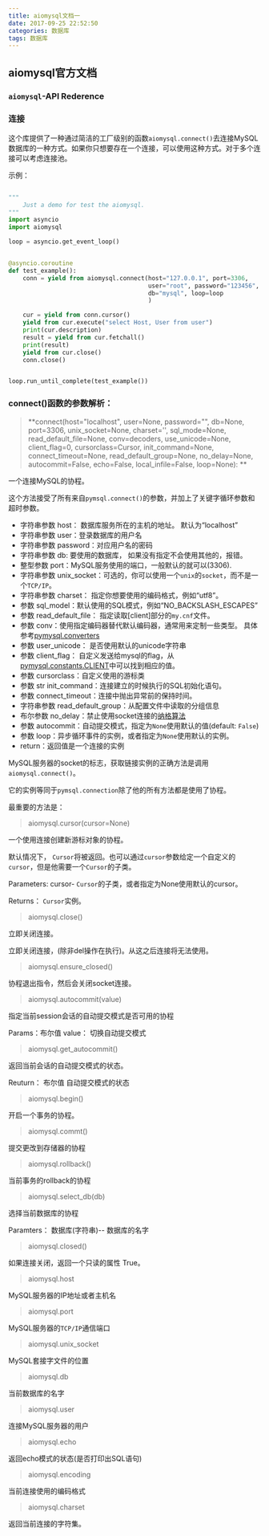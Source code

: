 ```yaml
---
title: aiomysql文档一
date: 2017-09-25 22:52:50
categories: 数据库
tags: 数据库
---
```


## aiomysql官方文档


### `aiomysql`-API Rederence

### 连接

这个库提供了一种通过简洁的工厂级别的函数`aiomysql.connect()`去连接MySQL数据库的一种方式。如果你只想要存在一个连接，可以使用这种方式。对于多个连接可以考虑连接池。

<!-- more -->

示例：

``` python

"""
    Just a demo for test the aiomysql.
"""
import asyncio
import aiomysql

loop = asyncio.get_event_loop()


@asyncio.coroutine
def test_example():
    conn = yield from aiomysql.connect(host="127.0.0.1", port=3306,
                                       user="root", password="123456",
                                       db="mysql", loop=loop
                                       )

    cur = yield from conn.cursor()
    yield from cur.execute("select Host, User from user")
    print(cur.description)
    result = yield from cur.fetchall()
    print(result)
    yield from cur.close()
    conn.close()


loop.run_until_complete(test_example())
```

### connect()函数的参数解析：

>**connect(host="localhost", user=None, password="",
            db=None, port=3306, unix_socket=None,
            charset='', sql_mode=None,
            read_default_file=None, conv=decoders, use_unicode=None,
            client_flag=0, cursorclass=Cursor, init_command=None,
            connect_timeout=None, read_default_group=None,
            no_delay=None, autocommit=False, echo=False,
            local_infile=False, loop=None):
**

一个连接MySQL的协程。

这个方法接受了所有来自`pymsql.connect()`的参数，并加上了关键字循环参数和超时参数。

* 字符串参数 host： 数据库服务所在的主机的地址。 默认为“localhost”
* 字符串参数 user：登录数据库的用户名
* 字符串参数 password：对应用户名的密码
* 字符串参数 db: 要使用的数据库， 如果没有指定不会使用其他的，报错。
* 整型参数 port：MySQL服务使用的端口，一般默认的就可以(3306).
* 字符串参数 unix_socket：可选的，你可以使用一个`unix`的`socket`，而不是一个`TCP/IP`。
* 字符串参数 charset： 指定你想要使用的编码格式，例如“utf8”。
* 参数 sql_model：默认使用的SQL模式，例如“NO_BACKSLASH_ESCAPES”
* 参数 read_default_file： 指定读取[client]部分的`my.cnf`文件。
* 参数 conv：使用指定编码器替代默认编码器，通常用来定制一些类型。 具体参考[pymysql.converters](https://github.com/PyMySQL/PyMySQL/blob/master/pymysql/converters.py)
* 参数 user_unicode： 是否使用默认的unicode字符串
* 参数 client_flag： 自定义发送给mysql的flag，从[pymysql.constants.CLIENT](https://github.com/PyMySQL/PyMySQL/blob/master/pymysql/constants/CLIENT.py)中可以找到相应的值。
* 参数 cursorclass：自定义使用的游标类
* 参数 str init_command：连接建立的时候执行的SQL初始化语句。
* 参数 connect_timeout：连接中抛出异常前的保持时间。
* 字符串参数 read_default_group：从配置文件中读取的分组信息
* 布尔参数 no_delay：禁止使用socket连接的[纳格算法](https://zh.wikipedia.org/wiki/%E7%B4%8D%E6%A0%BC%E7%AE%97%E6%B3%95)
* 参数 autocommit：自动提交模式，指定为`None`使用默认的值(default: `False`) 
* 参数 loop：异步循环事件的实例，或者指定为`None`使用默认的实例。
* return：返回值是一个连接的实例

MySQL服务器的socket的标志，获取链接实例的正确方法是调用`aiomysql.connect()`。

它的实例等同于`pymsql.connection`除了他的所有方法都是使用了协程。

最重要的方法是：

> aiomysql.cursor(cursor=None)

一个使用连接创建新游标对象的协程。

默认情况下， `Cursor`将被返回。也可以通过`cursor`参数给定一个自定义的`cursor`，但是他需要一个`Cursor`的子类。

Parameters: cursor- `Cursor`的子类，或者指定为None使用默认的cursor。

Returns： `Cursor`实例。

> aiomysql.close()

立即关闭连接。

立即关闭连接，(除非del操作在执行)。从这之后连接将无法使用。

> aiomysql.ensure_closed()

协程退出指令，然后会关闭socket连接。

> aiomysql.autocommit(value)

指定当前session会话的自动提交模式是否可用的协程

Params：布尔值
value： 切换自动提交模式

> aiomysql.get_autocommit()

返回当前会话的自动提交模式的状态。

Reuturn： 布尔值  自动提交模式的状态

> aiomysql.begin()

开启一个事务的协程。

>aiomysql.commt()

提交更改到存储器的协程

> aiomysql.rollback()

当前事务的rollback的协程

> aiomysql.select_db(db)

选择当前数据库的协程

Paramters： 数据库(字符串)-- 数据库的名字

> aiomysql.closed()

如果连接关闭，返回一个只读的属性 True。

> aiomysql.host

MySQL服务器的IP地址或者主机名

> aiomysql.port

MySQL服务器的`TCP/IP`通信端口

> aiomysql.unix_socket

MySQL套接字文件的位置

> aiomysql.db 

当前数据库的名字

> aiomysql.user

连接MySQL服务器的用户

> aiomysql.echo

返回echo模式的状态(是否打印出SQL语句)

> aiomysql.encoding

当前连接使用的编码格式

> aiomysql.charset

返回当前连接的字符集。




